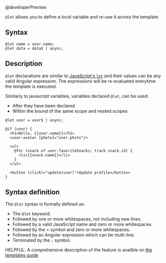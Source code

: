 @developerPreview

`@let` allows you to define a local variable and re-use it across the template.

## Syntax

```angular-html
@let name = user.name;
@let data = data$ | async;
```

## Description

`@let` declarations are similar to [JavaScript's `let`](https://developer.mozilla.org/en-US/docs/Web/JavaScript/Reference/Statements/let) and
their values can be any valid Angular expression. The expressions will be re-evaluated everytime the template is executed.

Similarly to javascript variables, variables declared `@let`, can be used:

- After they have been declared
- Within the bound of the same scope and nested scopes

```angular-html
@let user = user$ | async;

@if (user) {
  <h1>Hello, {{user.name}}</h1>
  <user-avatar [photo]="user.photo"/>

  <ul>
    @for (snack of user.favoriteSnacks; track snack.id) {
      <li>{{snack.name}}</li>
    }
  </ul>

  <button (click)="update(user)">Update profile</button>
}
```

## Syntax definition

The `@let` syntax is formally defined as:

- The `@let` keyword.
- Followed by one or more whitespaces, not including new lines.
- Followed by a valid JavaScript name and zero or more whitespaces.
- Followed by the = symbol and zero or more whitespaces.
- Followed by an Angular expression which can be multi-line.
- Terminated by the `;` symbol.

HELPFUL: A comprehensive description of the feature is availble on [the templates guide](guide/templates/variables#local-template-variables-with-let)
